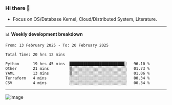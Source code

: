 ### Hi there 👋
<!-- * Daily Meditation via Leetcode/Competitive-Programming. -->
* Focus on OS/Database Kernel, Cloud/Distributed System, Literature.

-------

📊 **Weekly development breakdown**
<!--START_SECTION:waka-->

```txt
From: 13 February 2025 - To: 20 February 2025

Total Time: 20 hrs 12 mins

Python      19 hrs 45 mins  ████████████████████████░   96.10 %
Other       21 mins         ▒░░░░░░░░░░░░░░░░░░░░░░░░   01.73 %
YAML        13 mins         ▒░░░░░░░░░░░░░░░░░░░░░░░░   01.06 %
Terraform   4 mins          ░░░░░░░░░░░░░░░░░░░░░░░░░   00.34 %
CSV         4 mins          ░░░░░░░░░░░░░░░░░░░░░░░░░   00.34 %
```

<!--END_SECTION:waka-->

-------

<!-- [![Leetcode Stats](https://leetcard.jacoblin.cool/hzhang413?font=Fira+Mono)](https://leetcode.com/fxrc) -->
![image](./cyberpunk-ghost-in-the-shell.gif)
<!--![image](./gis-archive.png)-->
